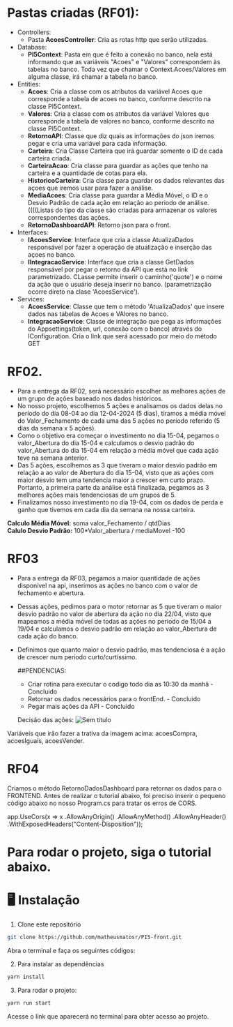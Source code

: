# Pastas criadas (RF01):


+ Controllers:
  + Pasta **AcoesController**: Cria as rotas http que serão utilizadas. 
+ Database:
  + **PI5Context**: Pasta em que é feito a conexão no banco, nela está informando que as variáveis "Acoes" e "Valores" correspondem às tabelas no banco.
        Toda vez que chamar o Context.Acoes/Valores em alguma classe, irá chamar a tabela no banco. 
+ Entities:
  + **Acoes**: Cria a classe com os atributos da variável Acoes que corresponde a tabela de acoes no banco, conforme descrito na classe PI5Context.
  + **Valores**: Cria a classe com os atributos da variável Valores que corresponde a tabela de valores no banco, conforme descrito na classe PI5Context.
  + **RetornoAPI**: Classe que diz quais as informações do json iremos pegar e cria uma variável para cada informação.
  + **Carteira**: Cria Classe Carteira que irá guardar somente o ID de cada carteira criada.
  + **CarteiraAcao**: Cria classe para guardar as ações que tenho na carteira e a quantidade de cotas para ela.
  + **HistoricoCarteira**: Cria classe para guardar os dados relevantes das açoes que iremos usar para fazer a análise.
  + **MediaAcoes**: Cria classe para guardar a Média Móvel, o ID e o Desvio Padrão de cada ação em relação ao periodo de análise. ((((Listas do tipo da classe são criadas para armazenar os valores correspondentes das ações.
  + **RetornoDashboardAPI**: Retorno json para o front.
+ Interfaces:
  + **IAcoesService**: Interface que cria a classe AtualizaDados responsável por fazer a operação de atualização e inserção das açoes no banco. 
  + **IIntegracaoService**: Interface que cria a classe GetDados responsável por pegar o retorno da API que está no link parametrizado. CLasse permite inserir o caminho('quote') e o nome da ação que o usuário deseja inserir no banco. (parametrização ocorre direto na clase 'AcoesService').
+ Services:
  + **AcoesService**: Classe que tem o método 'AtualizaDados' que insere dados nas tabelas de Acoes e VAlores no banco. 
  + **IntegracaoService**: Classe de integração que pega as informações do Appsettings(token, url, conexão com o banco) através do IConfiguration. Cria o link que será acessado por meio do método GET
 
# RF02.

+ Para a entrega da RF02, será necessário escolher as melhores ações de um grupo de ações baseado nos dados históricos. 
+ No nosso projeto, escolhemos 5 ações e analisamos os dados delas no período do dia 08-04 ao dia 12-04-2024 (5 dias), tiramos a média móvel do Valor_Fechamento de cada uma das 5 ações no período referido (5 dias da semana x 5 ações).
+ Como o objetivo era começar o investimento no dia 15-04, pegamos o valor_Abertura do dia 15-04 e calculamos o desvio padrão do valor_Abertura do dia 15-04 em relação a média móvel que cada ação teve na semana anterior. 
+ Das 5 ações, escolhemos as 3 que tiveram o maior desvio padrão em relação a ao valor de Abertura do dia 15-04, visto que as ações com maior desvio tem uma tendencia maior a crescer em curto prazo. Portanto, a primeira parte da análise está finalizada, pegamos as 3 melhores ações mais tendenciosas de um grupos de 5.
+ Finalizamos nosso investimento no dia 19-04, com os dados de perda e ganho que tivemos em cada dia da semana na nossa carteira.

**Calculo Média Móvel:** soma valor_Fechamento / qtdDias \
**Calulo Desvio Padrão:** 100*Valor_abertura / mediaMovel -100


# RF03

+ Para a entrega da RF03, pegamos a maior quantidade de ações disponível na api, inserimos as ações no banco com o valor de fechamento e abertura.
+ Dessas ações, pedimos para o motor retornar as 5 que tiveram o maior desvio padrão no valor de abertura da ação no dia 22/04, visto que mapeamos a média móvel de todas as ações no periodo de 15/04 a 19/04 e calculamos o desvio padrão em relação ao valor_Abertura de cada ação do banco.
+ Definimos que quanto maior o desvio padrão, mas tendenciosa é a ação de crescer num período curto/curtíssimo.

  ##PENDENCIAS:
  + Criar rotina para executar o codigo todo dia as 10:30 da manhã - Concluido
  + Retornar os dados necessários para o frontEnd. - Concluido
  + Pegar mais ações da API - Concluido
    

  Decisão das ações:
![Sem título](https://github.com/Nathaliavicb/PI5/assets/104801628/ffd2e024-e9a4-40a3-951a-32bab6e88995)

Variáveis que irão fazer a trativa da imagem acima:
acoesCompra, acoesIguais, acoesVender.

 
# RF04

Criamos o método RetornoDadosDashboard para retornar os dados para o FRONTEND. 
Antes de realizar o tutorial abaixo, foi preciso inserir o pequeno código abaixo no nosso Program.cs para tratar os erros de CORS. 

app.UseCors(x => x
                .AllowAnyOrigin()
                .AllowAnyMethod()
                .AllowAnyHeader()
                .WithExposedHeaders("Content-Disposition"));

# Para rodar o projeto, siga o tutorial abaixo.

# 🖥️ Instalação

1. Clone este repositório
```bash
git clone https://github.com/matheusmatosr/PI5-front.git
```

Abra o terminal e faça os seguintes códigos:

2. Para instalar as dependências

```bash
yarn install
```

3. Para rodar o projeto:

```bash
yarn run start
```

Acesse o link que aparecerá no terminal para obter acesso ao projeto.

